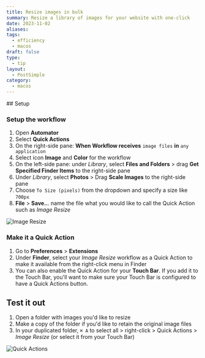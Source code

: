 ```yaml
---
title: Resize images in bulk
summary: Resize a library of images for your website with one-click
date: 2023-11-02
aliases: 
tags:
  - efficiency
  - macos
draft: false
type:
  - tip
layout:
  - PostSimple
category:
  - macos
---
```


<Callout title="When this is useful" text="Quickly resize a library of full-size photos to upload to your website."/>


<Callout title="Tools" text="MacOS, Automator" type="tools"/>
## Setup

### Setup the workflow

1. Open **Automator**
2. Select **Quick Actions**
3. On the right-side pane: **When Workflow receives** `image files` **in** `any application`
4. Select icon **Image** and **Color** for the workflow
5. On the left-side pane: under _Library_, select **Files and Folders** > drag **Get Specified Finder Items** to the right-side pane
7. Under _Library_, select **Photos** > Drag **Scale Images** to the right-side pane
9. Choose `To Size (pixels)` from the dropdown and specify a size like `700px`
10. **File** > **Save..**. name the file what you would like to call the Quick Action such as _Image Resize_

![Image Resize](/static/images/posts/image-resize.png)
### Make it a Quick Action

1. Go to **Preferences** > **Extensions**
2. Under **Finder**, select your _Image Resize_ workflow as a Quick Action to make it available from the right-click menu in Finder 
3. You can also enable the Quick Action for your **Touch Bar**. If you add it to the Touch Bar, you'll want to make sure your Touch Bar is configured to have a Quick Actions button. 

## Test it out

1. Open a folder with images you'd like to resize
2. Make a copy of the folder if you'd like to retain the original image files 
3. In your duplicated folder, `⌘ A` to select all > right-click > Quick Actions > *Image Resize*  (or select it from your Touch Bar)

![Quick Actions](/static/images/posts/quick-actions.png)



<Callout title="Additional Tip" text="You can also setup a Quick Action with Automator to rename your image files."/>